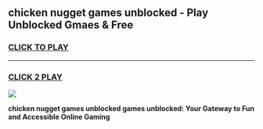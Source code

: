 
## chicken nugget games unblocked - Play Unblocked Gmaes & Free
<h3>
<a href="https://news.freeplayer.one?title=chicken_nugget_games_unblocked&ref=23F">CLICK TO PLAY</a></h3>
<hr>

<h3>
<a href="https://news.freeplayer.one?title=chicken_nugget_games_unblocked&ref=23F">CLICK 2 PLAY</a>
  
</h3>

<a href="https://news.freeplayer.one?title=chicken_nugget_games_unblocked&ref=23F/"><img src="https://clearcache.store/games.png"></a>


**chicken nugget games unblocked games unblocked: Your Gateway to Fun and Accessible Online Gaming**
